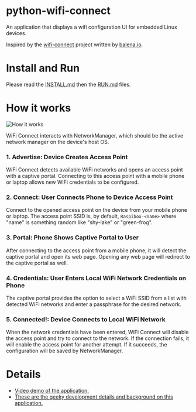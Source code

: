 # python-wifi-connect
An application that displays a wifi configuration UI for embedded Linux devices.

Inspired by the [wifi-connect](https://github.com/balena-io/wifi-connect) project written by [balena.io](https://www.balena.io/).

# Install and Run

Please read the [INSTALL.md](INSTALL.md) then the [RUN.md](RUN.md) files.


# How it works
![How it works](./docs/images/how-it-works.png?raw=true)

WiFi Connect interacts with NetworkManager, which should be the active network manager on the device's host OS.

### 1. Advertise: Device Creates Access Point

WiFi Connect detects available WiFi networks and opens an access point with a captive portal. Connecting to this access point with a mobile phone or laptop allows new WiFi credentials to be configured.

### 2. Connect: User Connects Phone to Device Access Point

Connect to the opened access point on the device from your mobile phone or laptop. The access point SSID is, by default, `Raspibox-<name>` where "name" is something random like "shy-lake" or "green-frog". 

### 3. Portal: Phone Shows Captive Portal to User

After connecting to the access point from a mobile phone, it will detect the captive portal and open its web page. Opening any web page will redirect to the captive portal as well.

### 4. Credentials: User Enters Local WiFi Network Credentials on Phone

The captive portal provides the option to select a WiFi SSID from a list with detected WiFi networks and enter a passphrase for the desired network.

### 5. Connected!: Device Connects to Local WiFi Network

When the network credentials have been entered, WiFi Connect will disable the access point and try to connect to the network. If the connection fails, it will enable the access point for another attempt. If it succeeds, the configuration will be saved by NetworkManager.

# Details
* [Video demo of the application.](https://www.youtube.com/watch?v=TN7jXMmKV50)
* [These are the geeky development details and background on this application.](docs/details.md)


